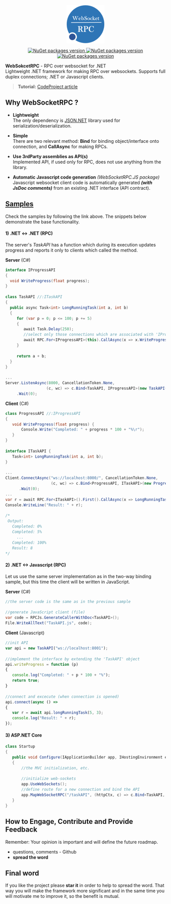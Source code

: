 <p align="center">
    <a href="https://www.nuget.org/profiles/dajuric"> <img src="Deploy/Logo/Logo-big.png" alt="WebSocketRPC logo" width="120" align="center"> </a>
</p>

<p align="center">
    <a href="https://www.nuget.org/packages/WebsocketRPC/"> <img src="https://img.shields.io/badge/WebSokcetRPC-v1.x-blue.svg?style=flat-square" alt="NuGet packages version"/>  </a>
    <a href="https://www.nuget.org/packages/WebsocketRPC.JS/"> <img src="https://img.shields.io/badge/WebSokcetRPC.JS-v1.x-blue.svg?style=flat-square" alt="NuGet packages version"/>  </a>
    <a href="https://www.nuget.org/packages/WebsocketRPC.AspCore/"> <img src="https://img.shields.io/badge/WebSokcetRPC.AspCore-v1.x-blue.svg?style=flat-square" alt="NuGet packages version"/>  </a>
</p>

**WebSokcetRPC** - RPC over websocket for .NET    
Lightweight .NET framework for making RPC over websockets. Supports full duplex connections; .NET or Javascript clients. 

 > **Tutorial:** <a href="https://www.codeproject.com/Articles/1210957/Introducing-Lightweight-WebSocket-RPC-Library-for" target="_blank">CodeProject article</a>


## Why WebSocketRPC ?

+ **Lightweight**   
The only dependency is <a href="https://www.newtonsoft.com/json">JSON.NET</a> library used for serialization/deserialization.

+ **Simple**   
There are two relevant method: **Bind** for binding object/interface onto connection, and **CallAsync** for making RPCs.

+ **Use 3rdParty assemblies as API(s)**   
Implemented API, if used only for RPC, does not use anything from the library.

+ **Automatic Javascript code generation** *(WebSocketRPC.JS package)*  
 Javascript websocket client code is automatically generated **_(with JsDoc comments)_** from an existing .NET
                        interface (API contract).

 
## <a href="Samples/"> Samples</a>

Check the samples by following the link above. The snippets below demonstrate the base functionality.

#### 1) .NET <-> .NET (RPC)
The server's *TaskAPI* has a function which during its execution updates progress and reports it only to clients which called the method.

**Server** (C#)
 ``` csharp
interface IProgressAPI
{
   void WriteProgress(float progress);
}

class TaskAPI //:ITaskAPI
{
   public async Task<int> LongRunningTask(int a, int b)
   {
      for (var p = 0; p <= 100; p += 5)
      {
         await Task.Delay(250);
         //select only those connections which are associated with 'IProgressAPI' and with 'this' object.
         await RPC.For<IProgressAPI>(this).CallAsync(x => x.WriteProgress((float)p / 100));
      }
		
      return a + b;
   }
}

...
Server.ListenAsync(8000, CancellationToken.None, 
                   (c, wc) => c.Bind<TaskAPI, IProgressAPI>(new TaskAPI()))
      .Wait(0);
 ``` 
 
**Client** (C#)
``` csharp
class ProgressAPI //:IProgressAPI
{
   void WriteProgress(float progress) {
       Console.Write("Completed: " + progress * 100 + "%\r");
   }
}

interface ITaskAPI {
   Task<int> LongRunningTask(int a, int b);
}

...
Client.ConnectAsync("ws://localhost:8000/", CancellationToken.None, 
                    (c, wc) => c.Bind<ProgressAPI, ITaskAPI>(new ProgressAPI()))
      .Wait(0);
...
var r = await RPC.For<ITaskAPI>().First().CallAsync(x => LongRunningTask(5, 3)); 
Console.WriteLine("Result: " + r);

/*
 Output:
   Completed: 0%
   Completed: 5%
     ...
   Completed: 100%
   Result: 8
*/ 
 ``` 

#### 2) .NET <-> Javascript (RPC)
Let us use the same server implementation as in the two-way binding sample, but this time the client will be written in JavaScript.

**Server** (C#)
 ``` csharp
//the server code is the same as in the previous sample

//generate JavaScript client (file)
var code = RPCJs.GenerateCallerWithDoc<TaskAPI>();
File.WriteAllText("TaskAPI.js", code);
 ``` 

 **Client** (Javascript)
  ``` javascript
//init API
var api = new TaskAPI("ws://localhost:8001");

//implement the interface by extending the 'TaskAPI' object
api.writeProgress = function (p)
{
     console.log("Completed: " + p * 100 + "%");
     return true;
}

//connect and excecute (when connection is opened)
api.connect(async () => 
{
     var r = await api.longRunningTask(5, 3);
     console.log("Result: " + r);
});
 ``` 
 
#### 3) ASP.NET Core
 ``` csharp
class Startup
{
    public void Configure(IApplicationBuilder app, IHostingEnvironment env)
    {
        //the MVC initialization, etc.

        //initialize web-sockets
        app.UseWebSockets();
        //define route for a new connection and bind the API
        app.MapWebSocketRPC("/taskAPI", (httpCtx, c) => c.Bind<TaskAPI, IProgressAPI>(new TaskAPI()));
    }
}  
 ```
  
## How to Engage, Contribute and Provide Feedback  
Remember: Your opinion is important and will define the future roadmap.
+ questions, comments - Github
+ **spread the word** 

## Final word
If you like the project please **star it** in order to help to spread the word. That way you will make the framework more significant and in the same time you will motivate me to improve it, so the benefit is mutual.
